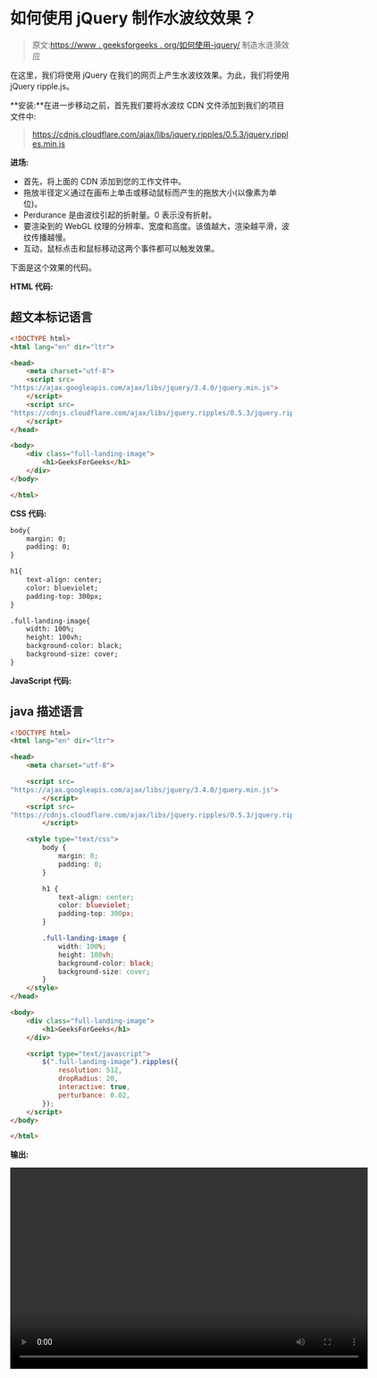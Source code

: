 # 如何使用 jQuery 制作水波纹效果？

> 原文:[https://www . geeksforgeeks . org/如何使用-jquery/](https://www.geeksforgeeks.org/how-to-make-water-ripple-effect-using-jquery/) 制造水涟漪效应

在这里，我们将使用 jQuery 在我们的网页上产生水波纹效果。为此，我们将使用 jQuery ripple.js。

**安装:**在进一步移动之前，首先我们要将水波纹 CDN 文件添加到我们的项目文件中:

> https://cdnjs.cloudflare.com/ajax/libs/jquery.ripples/0.5.3/jquery.ripples.min.js

**进场:**

*   首先，将上面的 CDN 添加到您的工作文件中。
*   拖放半径定义通过在画布上单击或移动鼠标而产生的拖放大小(以像素为单位)。
*   Perdurance 是由波纹引起的折射量。0 表示没有折射。
*   要渲染到的 WebGL 纹理的分辨率、宽度和高度。该值越大，渲染越平滑，波纹传播越慢。
*   互动，鼠标点击和鼠标移动这两个事件都可以触发效果。

下面是这个效果的代码。

**HTML 代码:**

## 超文本标记语言

```html
<!DOCTYPE html>
<html lang="en" dir="ltr">

<head>
    <meta charset="utf-8">
    <script src=
"https://ajax.googleapis.com/ajax/libs/jquery/3.4.0/jquery.min.js">
    </script>
    <script src=
"https://cdnjs.cloudflare.com/ajax/libs/jquery.ripples/0.5.3/jquery.ripples.min.js">
    </script>
</head>

<body>
    <div class="full-landing-image">
        <h1>GeeksForGeeks</h1>
    </div>
</body>

</html>
```

**CSS 代码:**

```html
body{
    margin: 0;
    padding: 0;
}

h1{
    text-align: center;
    color: blueviolet;
    padding-top: 300px;
}

.full-landing-image{
    width: 100%;
    height: 100vh;
    background-color: black;
    background-size: cover;
}
```

**JavaScript 代码:**

## java 描述语言

```html
<!DOCTYPE html>
<html lang="en" dir="ltr">

<head>
    <meta charset="utf-8">

    <script src=
"https://ajax.googleapis.com/ajax/libs/jquery/3.4.0/jquery.min.js">
        </script>
    <script src=
"https://cdnjs.cloudflare.com/ajax/libs/jquery.ripples/0.5.3/jquery.ripples.min.js">
        </script>

    <style type="text/css">
        body {
            margin: 0;
            padding: 0;
        }

        h1 {
            text-align: center;
            color: blueviolet;
            padding-top: 300px;
        }

        .full-landing-image {
            width: 100%;
            height: 100vh;
            background-color: black;
            background-size: cover;
        }
    </style>
</head>

<body>
    <div class="full-landing-image">
        <h1>GeeksForGeeks</h1>
    </div>

    <script type="text/javascript">
        $(".full-landing-image").ripples({
            resolution: 512,
            dropRadius: 20,
            interactive: true,
            perturbance: 0.02,
        });
    </script>
</body>

</html>
```

**输出:**

<video class="wp-video-shortcode" id="video-557478-1" width="640" height="360" preload="metadata" controls=""><source type="video/mp4" src="https://media.geeksforgeeks.org/wp-content/uploads/20210213093941/WhatsApp-Video-2021-02-12-at-4.14.28-PM.mp4?_=1">[https://media.geeksforgeeks.org/wp-content/uploads/20210213093941/WhatsApp-Video-2021-02-12-at-4.14.28-PM.mp4](https://media.geeksforgeeks.org/wp-content/uploads/20210213093941/WhatsApp-Video-2021-02-12-at-4.14.28-PM.mp4)</video>